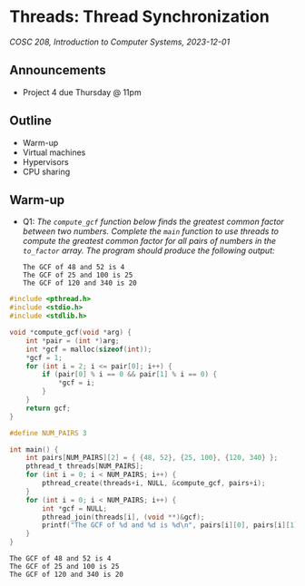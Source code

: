 # Threads: Thread Synchronization
_COSC 208, Introduction to Computer Systems, 2023-12-01_

## Announcements
* Project 4 due Thursday @ 11pm

## Outline
* Warm-up
* Virtual machines
* Hypervisors
* CPU sharing

## Warm-up

* Q1: _The `compute_gcf` function below finds the greatest common factor between two numbers. Complete the `main` function to use threads to compute the greatest common factor for all pairs of numbers in the `to_factor` array. The program should produce the following output:_
    ```
    The GCF of 48 and 52 is 4
    The GCF of 25 and 100 is 25
    The GCF of 120 and 340 is 20
    ```


```c
#include <pthread.h>
#include <stdio.h>
#include <stdlib.h>

void *compute_gcf(void *arg) {
    int *pair = (int *)arg;
    int *gcf = malloc(sizeof(int));
    *gcf = 1;
    for (int i = 2; i <= pair[0]; i++) {
        if (pair[0] % i == 0 && pair[1] % i == 0) {
            *gcf = i;
        }
    }
    return gcf;
}

#define NUM_PAIRS 3

int main() {
    int pairs[NUM_PAIRS][2] = { {48, 52}, {25, 100}, {120, 340} };
    pthread_t threads[NUM_PAIRS];
    for (int i = 0; i < NUM_PAIRS; i++) {
        pthread_create(threads+i, NULL, &compute_gcf, pairs+i);
    }
    for (int i = 0; i < NUM_PAIRS; i++) {
        int *gcf = NULL;
        pthread_join(threads[i], (void **)&gcf);
        printf("The GCF of %d and %d is %d\n", pairs[i][0], pairs[i][1], *gcf);
    }
}
```

    The GCF of 48 and 52 is 4
    The GCF of 25 and 100 is 25
    The GCF of 120 and 340 is 20

